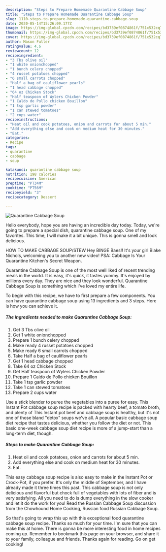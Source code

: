 ```yaml
---
description: "Steps to Prepare Homemade Quarantine Cabbage Soup"
title: "Steps to Prepare Homemade Quarantine Cabbage Soup"
slug: 1110-steps-to-prepare-homemade-quarantine-cabbage-soup
date: 2020-05-14T15:26:09.177Z
image: https://img-global.cpcdn.com/recipes/bd3739ef0874861f/751x532cq70/quarantine-cabbage-soup-recipe-main-photo.jpg
thumbnail: https://img-global.cpcdn.com/recipes/bd3739ef0874861f/751x532cq70/quarantine-cabbage-soup-recipe-main-photo.jpg
cover: https://img-global.cpcdn.com/recipes/bd3739ef0874861f/751x532cq70/quarantine-cabbage-soup-recipe-main-photo.jpg
author: Mason Fuller
ratingvalue: 4.6
reviewcount: 12
recipeingredient:
- "3 Tbs olive oil"
- "1 white onionchopped"
- "1 bunch celery chopped"
- "4 russet potatoes chopped"
- "6 small carrots chopped"
- "Half a bag of cauliflower pearls"
- "1 head cabbage chopped"
- "64 oz Chicken Stock"
- "Half teaspoon of Wylers Chicken Powder"
- "1 Caldo de Pollo chicken Bouillon"
- "1 tsp garlic powder"
- "1 can stewed tomatoes"
- "2 cups water"
recipeinstructions:
- "Heat oil and cook potatoes, onion and carrots for about 5 min."
- "Add everything else and cook on medium heat for 30 minutes."
- "Eat."
categories:
- Recipe
tags:
- quarantine
- cabbage
- soup

katakunci: quarantine cabbage soup 
nutrition: 198 calories
recipecuisine: American
preptime: "PT34M"
cooktime: "PT56M"
recipeyield: "3"
recipecategory: Dessert

---
```



![Quarantine Cabbage Soup](https://img-global.cpcdn.com/recipes/bd3739ef0874861f/751x532cq70/quarantine-cabbage-soup-recipe-main-photo.jpg)

Hello everybody, hope you are having an incredible day today. Today, we're going to prepare a special dish, quarantine cabbage soup. One of my favorites. This time, I will make it a bit unique. This is gonna smell and look delicious.

HOW TO MAKE CABBAGE SOUP/STEW Hey BINGE Baes!! It&#39;s your girl Blake Nichols, welcoming you to another new video! PSA: Cabbage Is Your Quarantine Kitchen&#39;s Secret Weapon.

Quarantine Cabbage Soup is one of the most well liked of recent trending meals in the world. It is easy, it's quick, it tastes yummy. It's enjoyed by millions every day. They are nice and they look wonderful. Quarantine Cabbage Soup is something which I've loved my entire life.


To begin with this recipe, we have to first prepare a few components. You can have quarantine cabbage soup using 13 ingredients and 3 steps. Here is how you can achieve it.

<!--inarticleads1-->

##### The ingredients needed to make Quarantine Cabbage Soup:

1. Get 3 Tbs olive oil
1. Get 1 white onionchopped
1. Prepare 1 bunch celery chopped
1. Make ready 4 russet potatoes chopped
1. Make ready 6 small carrots chopped
1. Take Half a bag of cauliflower pearls
1. Get 1 head cabbage chopped
1. Take 64 oz Chicken Stock
1. Get Half teaspoon of Wylers Chicken Powder
1. Prepare 1 Caldo de Pollo chicken Bouillon
1. Take 1 tsp garlic powder
1. Take 1 can stewed tomatoes
1. Prepare 2 cups water


Use a stick blender to puree the vegetables into a puree for easy. This Instant Pot cabbage soup recipe is packed with hearty beef, a tomato broth, and plenty of This Instant pot beef and cabbage soup is healthy, but it&#39;s not one of those bland &#34;detox&#34; soups we&#39;ve all. A popular basic cabbage soup diet recipe that tastes delicious, whether you follow the diet or not. This basic one-week cabbage soup diet recipe is more of a jump-start than a long-term diet, though. 

<!--inarticleads2-->

##### Steps to make Quarantine Cabbage Soup:

1. Heat oil and cook potatoes, onion and carrots for about 5 min.
1. Add everything else and cook on medium heat for 30 minutes.
1. Eat.


This easy cabbage soup recipe is also easy to make in the Instant Pot or Crock-Pot, if you prefer. It&#39;s only the middle of September, and I have already made it three times this past. This cabbage soup is not only delicious and flavorful but chock full of vegetables with lots of fiber and is very satisfying. All you need to do is dump everything in the slow cooker and let it do the work for you! Read the Russian Cabbage Soup discussion from the Chowhound Home Cooking, Russian food Russian Cabbage Soup. 

So that's going to wrap this up with this exceptional food quarantine cabbage soup recipe. Thanks so much for your time. I'm sure that you can make this at home. There is gonna be more interesting food in home recipes coming up. Remember to bookmark this page on your browser, and share it to your family, colleague and friends. Thanks again for reading. Go on get cooking!
